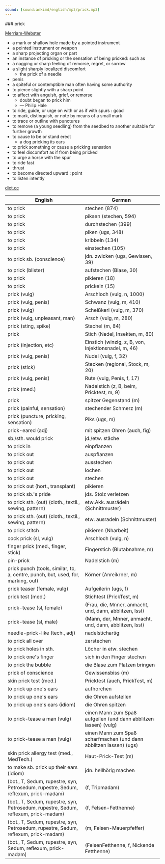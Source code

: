 ```yaml
---
sound: [sound:ankimd/english/mp3/prick.mp3]
---
```


\### prick

[Merriam-Webster](https://www.merriam-webster.com/dictionary/prick)

- a mark or shallow hole made by a pointed instrument
- a pointed instrument or weapon
- a sharp projecting organ or part
- an instance of pricking or the sensation of being pricked: such as
- a nagging or sharp feeling of remorse, regret, or sorrow
- a slight sharply localized discomfort
    - the prick of a needle
- penis
- a spiteful or contemptible man often having some authority
- to pierce slightly with a sharp point
- to affect with anguish, grief, or remorse
    - doubt began to prick him
    - — Philip Hale
- to ride, guide, or urge on with or as if with spurs : goad
- to mark, distinguish, or note by means of a small mark
- to trace or outline with punctures
- to remove (a young seedling) from the seedbed to another suitable for further growth
- to cause to be or stand erect
    - a dog pricking its ears
- to prick something or cause a pricking sensation
- to feel discomfort as if from being pricked
- to urge a horse with the spur
- to ride fast
- thrust
- to become directed upward : point
- to listen intently

[dict.cc](https://www.dict.cc/prick)

| English        | German       |
| -------------- | ------------ |
| to prick | stechen (874) |
| to prick | piksen (stechen, 594) |
| to prick | durchstechen (399) |
| to prick | piken (ugs, 348) |
| to prick | kribbeln (134) |
| to prick | einstechen (105) |
| to prick sb. (conscience) | jdn. zwicken (ugs, Gewissen, 39) |
| to prick (blister) | aufstechen (Blase, 30) |
| to prick | pikieren (18) |
| to prick | prickeln (15) |
| prick (vulg) | Arschloch (vulg, n, 1000) |
| prick (vulg, penis) | Schwanz (vulg, m, 410) |
| prick (vulg) | Scheißkerl (vulg, m, 370) |
| prick (vulg, unpleasant, man) | Arsch (vulg, m, 280) |
| prick (sting, spike) | Stachel (m, 84) |
| prick | Stich (Nadel, Insekten, m, 80) |
| prick (injection, etc) | Einstich (winzig, z, B, von, Injektionsnadel, m, 46) |
| prick (vulg, penis) | Nudel (vulg, f, 32) |
| prick (stick) | Stecken (regional, Stock, m, 20) |
| prick (vulg, penis) | Rute (vulg, Penis, f, 17) |
| prick (med.) | Nadelstich (z, B, beim, Pricktest, m, 9) |
| prick | spitzer Gegenstand (m) |
| prick (painful, sensation) | stechender Schmerz (m) |
| prick (puncture, pricking, sensation) | Piks (ugs, m) |
| prick-eared (adj) | mit spitzen Ohren (auch, fig) |
| sb./sth. would prick | jd./etw. stäche |
| to prick in | einpflanzen |
| to prick out | auspflanzen |
| to prick out | ausstechen |
| to prick out | lochen |
| to prick out | stechen |
| to prick out (hort., transplant) | pikieren |
| to prick sb.'s pride | jds. Stolz verletzen |
| to prick sth. (out) (cloth., textil., sewing, pattern) | etw.Akk. ausrädeln (Schnittmuster) |
| to prick sth. (out) (cloth., textil., sewing, pattern) | etw. ausradeln (Schnittmuster) |
| to prick stitch | pikieren (Nharbeit) |
| cock prick (sl, vulg) | Arschloch (vulg, n) |
| finger prick (med., finger, stick) | Fingerstich (Blutabnahme, m) |
| pin-prick | Nadelstich (m) |
| prick punch (tools, similar, to, a, centre, punch, but, used, for, marking, out) | Körner (Anreikrner, m) |
| prick teaser (female, vulg) | Aufgeilerin (ugs, f) |
| prick test (med.) | Stichtest (PrickTest, m) |
| prick-tease (sl, female) |  (Frau, die, Mnner, anmacht, und, dann, abblitzen, lsst) |
| prick-tease (sl, male) |  (Mann, der, Mnner, anmacht, und, dann, abblitzen, lsst) |
| needle-prick-like (tech., adj) | nadelstichartig |
| to prick all over | zerstechen |
| to prick holes in sth. | Löcher in etw. stechen |
| to prick one's finger | sich in den Finger stechen |
| to prick the bubble | die Blase zum Platzen bringen |
| prick of conscience | Gewissensbiss (m) |
| skin prick test (med.) | Pricktest (auch, PrickTest, m) |
| to prick up one's ears | aufhorchen |
| to prick up one's ears | die Ohren aufstellen |
| to prick up one's ears (idiom) | die Ohren spitzen |
| to prick-tease a man (vulg) | einen Mann zum Spaß aufgeilen (und dann abblitzen lassen) (vulg) |
| to prick-tease a man (vulg) | einen Mann zum Spaß scharfmachen (und dann abblitzen lassen) (ugs) |
| skin prick allergy test (med., MedTech.) | Haut-Prick-Test (m) |
| to make sb. prick up their ears (idiom) | jdn. hellhörig machen |
|  (bot., T, Sedum, rupestre, syn, Petrosedum, rupestre, Sedum, reflexum, prick-madam) |  (f, Tripmadam) |
|  (bot., T, Sedum, rupestre, syn, Petrosedum, rupestre, Sedum, reflexum, prick-madam) |  (f, Felsen-Fetthenne) |
|  (bot., T, Sedum, rupestre, syn, Petrosedum, rupestre, Sedum, reflexum, prick-madam) |  (m, Felsen-Mauerpfeffer) |
|  (bot., T, Sedum, rupestre, syn, Sedum, reflexum, prick-madam) |  (FelsenFetthenne, f, Nickende Fetthenne) |
